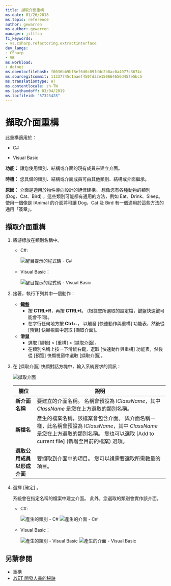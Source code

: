 ```yaml
---
title: 擷取介面重構
ms.date: 01/26/2018
ms.topic: reference
author: gewarren
ms.author: gewarren
manager: jillfra
f1_keywords:
- vs.csharp.refactoring.extractinterface
dev_langs:
- CSharp
- VB
ms.workload:
- dotnet
ms.openlocfilehash: f0036bb9bf8ef6d0c09fddc2b8ac0a4977c3674c
ms.sourcegitcommit: 11337745c1aaef450fd33e150664656d45fe5bc5
ms.translationtype: HT
ms.contentlocale: zh-TW
ms.lasthandoff: 03/04/2019
ms.locfileid: "57323428"
---
```

# <a name="extract-an-interface-refactoring"></a>擷取介面重構

此重構適用於：

- C#

- Visual Basic

**功能：** 讓您使用類別、結構或介面的現有成員來建立介面。

**時機：** 您具備的類別、結構或介面成員可由其他類別、結構或介面繼承。

**原因：** 介面是適用於物件導向設計的絕佳建構。 想像您有各種動物的類別 (Dog、Cat、Bird) ，這些類別可能都有通用的方法，例如 Eat、Drink、Sleep。 使用一個像是 IAnimal 的介面將可讓 Dog、Cat 及 Bird 有一個適用於這些方法的通用「簽章」。

## <a name="extract-an-interface-refactoring"></a>擷取介面重構

1. 將游標放在類別名稱中。

   - C#: 

       ![醒目提示的程式碼 - C#](media/extractinterface-highlight-cs.png)

   - Visual Basic：

       ![醒目提示的程式碼 - Visual Basic](media/extractinterface-highlight-vb.png)

2. 接著，執行下列其中一個動作：

   - **鍵盤**
      - 按 **CTRL+R**，再按 **CTRL+I**。 (根據您所選取的設定檔，鍵盤快速鍵可能會不同)。
      - 在字行任何地方按 **Ctrl**+**.**， 以觸發 [快速動作與重構] 功能表，然後從 [預覽] 快顯視窗中選取 [擷取介面]。
   - **滑鼠**
      - 選取 [編輯] > [重構] > [擷取介面]。
      - 在類別名稱上按一下滑鼠右鍵，選取 [快速動作與重構] 功能表，然後從 [預覽] 快顯視窗中選取 [擷取介面]。

3. 在 [擷取介面] 快顯對話方塊中，輸入系統要求的資訊：

   ![擷取介面](media/extractinterface-dialog-same-file.png)


   | 欄位 | 說明 |
   | - | - |
   | **新介面名稱** | 要建立的介面名稱。 名稱會預設為 I*ClassName*，其中 *ClassName* 是您在上方選取的類別名稱。 |
   | **新檔名** | 產生的檔案名稱，該檔案會包含介面。 與介面名稱一樣，此名稱會預設為 I*ClassName*，其中 *ClassName* 是您在上方選取的類別名稱。 您也可以選取 [Add to current file] \(新增至目前的檔案\) 選項。 |
   | **選取公用成員以形成介面** | 要擷取到介面中的項目。 您可以視需要選取所需數量的項目。 |


4. 選擇 [確定] 。

   系統會在指定名稱的檔案中建立介面。 此外，您選取的類別會實作該介面。

   - C#: 

      ![產生的類別 - C#](media/extractinterface-class-cs.png) ![產生的介面 - C#](media/extractinterface-interface-cs.png)

   - Visual Basic：

      ![產生的類別 - Visual Basic](media/extractinterface-class-vb.png) ![產生的介面 - Visual Basic](media/extractinterface-interface-vb.png)

## <a name="see-also"></a>另請參閱

- [重構](../refactoring-in-visual-studio.md)
- [.NET 開發人員的秘訣](../../ide/visual-studio-2017-for-dotnet-developers.md)